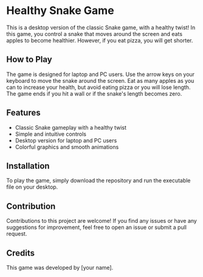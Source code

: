 # Healthy Snake Game

This is a desktop version of the classic Snake game, with a healthy twist! In this game, you control a snake that moves around the screen and eats apples to become healthier. However, if you eat pizza, you will get shorter. 

## How to Play
The game is designed for laptop and PC users. Use the arrow keys on your keyboard to move the snake around the screen. Eat as many apples as you can to increase your health, but avoid eating pizza or you will lose length. The game ends if you hit a wall or if the snake's length becomes zero.

## Features
- Classic Snake gameplay with a healthy twist
- Simple and intuitive controls
- Desktop version for laptop and PC users
- Colorful graphics and smooth animations

## Installation
To play the game, simply download the repository and run the executable file on your desktop. 

## Contribution
Contributions to this project are welcome! If you find any issues or have any suggestions for improvement, feel free to open an issue or submit a pull request.

## Credits
This game was developed by [your name].
